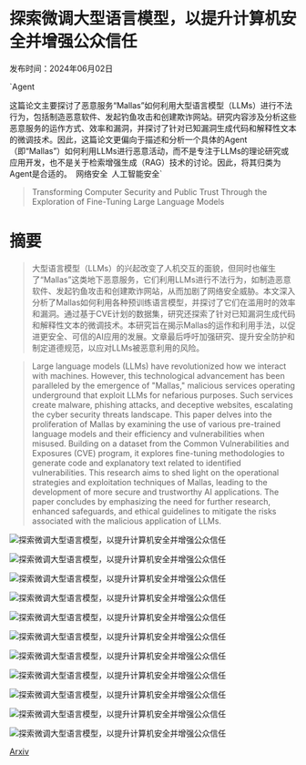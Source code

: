 # 探索微调大型语言模型，以提升计算机安全并增强公众信任

发布时间：2024年06月02日

`Agent

这篇论文主要探讨了恶意服务“Mallas”如何利用大型语言模型（LLMs）进行不法行为，包括制造恶意软件、发起钓鱼攻击和创建欺诈网站。研究内容涉及分析这些恶意服务的运作方式、效率和漏洞，并探讨了针对已知漏洞生成代码和解释性文本的微调技术。因此，这篇论文更偏向于描述和分析一个具体的Agent（即“Mallas”）如何利用LLMs进行恶意活动，而不是专注于LLMs的理论研究或应用开发，也不是关于检索增强生成（RAG）技术的讨论。因此，将其归类为Agent是合适的。` `网络安全` `人工智能安全`

> Transforming Computer Security and Public Trust Through the Exploration of Fine-Tuning Large Language Models

# 摘要

> 大型语言模型（LLMs）的兴起改变了人机交互的面貌，但同时也催生了“Mallas”这类地下恶意服务，它们利用LLMs进行不法行为，如制造恶意软件、发起钓鱼攻击和创建欺诈网站，从而加剧了网络安全威胁。本文深入分析了Mallas如何利用各种预训练语言模型，并探讨了它们在滥用时的效率和漏洞。通过基于CVE计划的数据集，研究还探索了针对已知漏洞生成代码和解释性文本的微调技术。本研究旨在揭示Mallas的运作和利用手法，以促进更安全、可信的AI应用的发展。文章最后呼吁加强研究、提升安全防护和制定道德规范，以应对LLMs被恶意利用的风险。

> Large language models (LLMs) have revolutionized how we interact with machines. However, this technological advancement has been paralleled by the emergence of "Mallas," malicious services operating underground that exploit LLMs for nefarious purposes. Such services create malware, phishing attacks, and deceptive websites, escalating the cyber security threats landscape. This paper delves into the proliferation of Mallas by examining the use of various pre-trained language models and their efficiency and vulnerabilities when misused. Building on a dataset from the Common Vulnerabilities and Exposures (CVE) program, it explores fine-tuning methodologies to generate code and explanatory text related to identified vulnerabilities. This research aims to shed light on the operational strategies and exploitation techniques of Mallas, leading to the development of more secure and trustworthy AI applications. The paper concludes by emphasizing the need for further research, enhanced safeguards, and ethical guidelines to mitigate the risks associated with the malicious application of LLMs.

![探索微调大型语言模型，以提升计算机安全并增强公众信任](../../../paper_images/2406.00628/JSONExample.png)

![探索微调大型语言模型，以提升计算机安全并增强公众信任](../../../paper_images/2406.00628/DistBySeverity.png)

![探索微调大型语言模型，以提升计算机安全并增强公众信任](../../../paper_images/2406.00628/VulerabilitiesPerYear.png)

![探索微调大型语言模型，以提升计算机安全并增强公众信任](../../../paper_images/2406.00628/Top50High.png)

![探索微调大型语言模型，以提升计算机安全并增强公众信任](../../../paper_images/2406.00628/Top50Crit.png)

![探索微调大型语言模型，以提升计算机安全并增强公众信任](../../../paper_images/2406.00628/Top50HighByBase.png)

![探索微调大型语言模型，以提升计算机安全并增强公众信任](../../../paper_images/2406.00628/Top50CritByBase.png)

![探索微调大型语言模型，以提升计算机安全并增强公众信任](../../../paper_images/2406.00628/GeminiResponse.png)

![探索微调大型语言模型，以提升计算机安全并增强公众信任](../../../paper_images/2406.00628/ChatGPTResponse.png)

![探索微调大型语言模型，以提升计算机安全并增强公众信任](../../../paper_images/2406.00628/GPTQResponse.png)

![探索微调大型语言模型，以提升计算机安全并增强公众信任](../../../paper_images/2406.00628/MalbonneResp.png)

[Arxiv](https://arxiv.org/abs/2406.00628)